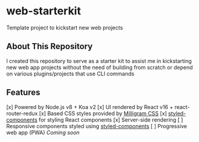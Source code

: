 # web-starterkit
Template project to kickstart new web projects

## About This Repository
I created this repository to serve as a starter kit to assist me in kickstarting new web app projects without the need of building from scratch or depend on various plugins/projects that use CLI commands 

## Features
[x] Powered by Node.js v8 + Koa v2
[x] UI rendered by React v16 + react-router-redux
[x] Based CSS styles provided by [Milligram CSS](http://milligram.io/)
[x] [styled-components](https://www.styled-components.com) for styling React components
[x] Server-side rendering
[ ] Responsive components styled using [styled-components](https://www.styled-components.com)
[ ] Progressive web app (PWA) _Coming soon_
